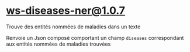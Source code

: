 # ws-diseases-ner@1.0.7

Trouve des entités nommées de maladies dans un texte

Renvoie un Json composé comportant un champ `diseases` correspondant aux entités nommées de maladies trouvées
